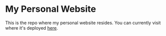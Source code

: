 # My Personal Website

This is the repo where my personal website resides. You can currently visit where it's deployed [here](https://matovius.pages.dev).
